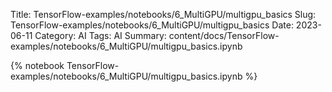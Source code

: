 Title: TensorFlow-examples/notebooks/6_MultiGPU/multigpu_basics
Slug: TensorFlow-examples/notebooks/6_MultiGPU/multigpu_basics
Date: 2023-06-11
Category: AI
Tags: AI
Summary: content/docs/TensorFlow-examples/notebooks/6_MultiGPU/multigpu_basics.ipynb

{% notebook TensorFlow-examples/notebooks/6_MultiGPU/multigpu_basics.ipynb %}